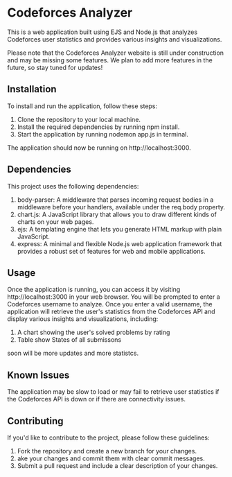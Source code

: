 # Codeforces Analyzer
This is a web application built using EJS and Node.js that analyzes Codeforces user statistics and provides various insights and visualizations.

Please note that the Codeforces Analyzer website is still under construction and may be missing some features. We plan to add more features in the future, so stay tuned for updates!

## Installation
To install and run the application, follow these steps:

1. Clone the repository to your local machine.
2. Install the required dependencies by running npm install.
3. Start the application by running nodemon app.js in terminal.

The application should now be running on http://localhost:3000.

## Dependencies
This project uses the following dependencies:

1. body-parser: A middleware that parses incoming request bodies in a middleware before your handlers, available under the req.body property.
2. chart.js: A JavaScript library that allows you to draw different kinds of charts on your web pages.
3. ejs: A templating engine that lets you generate HTML markup with plain JavaScript.
4. express: A minimal and flexible Node.js web application framework that provides a robust set of features for web and mobile applications.

## Usage
Once the application is running, you can access it by visiting http://localhost:3000 in your web browser. You will be prompted to enter a Codeforces username to analyze. Once you enter a valid username, the application will retrieve the user's statistics from the Codeforces API and display various insights and visualizations, including:

1. A chart showing the user's solved problems by rating
2. Table show States of all submissons

soon will be more updates and more statistcs.

## Known Issues
The application may be slow to load or may fail to retrieve user statistics if the Codeforces API is down or if there are connectivity issues.

## Contributing
If you'd like to contribute to the project, please follow these guidelines:

1. Fork the repository and create a new branch for your changes.
2. ake your changes and commit them with clear commit messages.
3. Submit a pull request and include a clear description of your changes.
